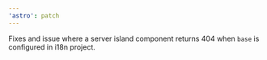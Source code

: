 ```yaml
---
'astro': patch
---
```


Fixes and issue where a server island component returns 404 when `base` is configured in i18n project.
